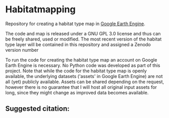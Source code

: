 # Habitatmapping
Repository for creating a habitat type map in [Google Earth Engine](https://earthengine.google.com/).

The code and map is released under a GNU GPL 3.0 license and thus can be freely shared, used or modified.
The most recent version of the habitat type layer will be contained in this repository and assigned a Zenodo version number

To run the code for creating the habitat type map an account on Google Earth Engine is necessary. No Python code was developed as part of this project. Note that while the code for the habitat type map is openly available, the underlying datasets ('assets' in Google Earth Engine) are not all (yet) publicly available. Assets can be shared depending on the request, however there is no guarantee that I will host all original input assets for long, since they might change as improved data becomes available.

## Suggested citation:

<TBD>

<ZENODO>
